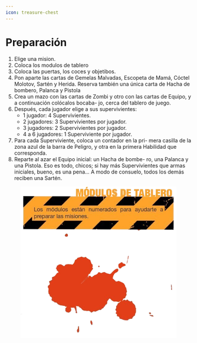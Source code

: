 ```yaml
---
icon: treasure-chest
---
```


# Preparación

1. Elige una mision.
2. Coloca los modulos de tablero
3. Coloca las puertas, los coces y objetibos.
4. Pon aparte las cartas de Gemelas Malvadas, Escopeta de Mamá, Cóctel Molotov, Sartén y Herida. Reserva también una única carta de Hacha de bombero, Palanca y Pistola
5. Crea un mazo con las cartas de Zombi y otro con las cartas de Equipo, y a continuación colócalos bocaba- jo, cerca del tablero de juego.
6. Después, cada jugador elige a sus supervivientes: &#x20;
   * 1 jugador: 4 Supervivientes.&#x20;
   * 2 jugadores: 3 Supervivientes por jugador.&#x20;
   * 3 jugadores: 2 Supervivientes por jugador.
   * 4 a 6 jugadores: 1 Superviviente por jugador.
7. Para cada Superviviente, coloca un contador en la pri- mera casilla de la zona azul de la barra de Peligro, y otra en la primera Habilidad que corresponda.
8. Reparte al azar el Equipo inicial: un Hacha de bombe- ro, una Palanca y una Pistola. Eso es todo, chicos; si hay más Supervivientes que armas iniciales, bueno, es una pena… A modo de consuelo, todos los demás reciben una Sartén.

<figure><img src="../.gitbook/assets/Captura_de_pantalla_20240917_100040-removebg-preview-removebg-preview.png" alt=""><figcaption></figcaption></figure>
